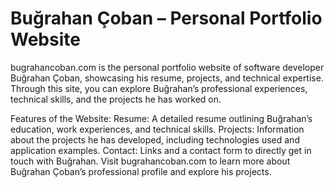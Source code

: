 # Buğrahan Çoban – Personal Portfolio Website

bugrahancoban.com is the personal portfolio website of software developer Buğrahan Çoban, showcasing his resume, projects, and technical expertise. Through this site, you can explore Buğrahan’s professional experiences, technical skills, and the projects he has worked on.

Features of the Website:
Resume: A detailed resume outlining Buğrahan’s education, work experiences, and technical skills.
Projects: Information about the projects he has developed, including technologies used and application examples.
Contact: Links and a contact form to directly get in touch with Buğrahan.
Visit bugrahancoban.com to learn more about Buğrahan Çoban’s professional profile and explore his projects.
